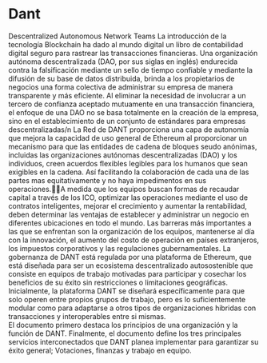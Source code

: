 # Dant
Descentralized Autonomous Network Teams
La introducción de la tecnología Blockchain ha dado al mundo digital un libro de contabilidad digital seguro para rastrear las transacciones financieras. Una organización autónoma descentralizada (DAO, por sus siglas en inglés) endurecida contra la falsificación mediante un sello de tiempo confiable y mediante la difusión de su base de datos distribuida, brinda a los propietarios de negocios una forma colectiva de administrar su empresa de manera transparente y más eficiente. Al eliminar la necesidad de involucrar a un tercero de confianza aceptado mutuamente en una transacción financiera, el enfoque de una DAO no se basa totalmente en la creación de la empresa, sino en el establecimiento de un conjunto de estándares para empresas descentralizadas/n
La Red de DANT  proporciona una capa de autonomía que mejora la capacidad de uso general de Ethereum al proporcionar un mecanismo para que las entidades de cadena de bloques seudo anónimas, incluidas las organizaciones autónomas descentralizadas (DAO) y los individuos, creen acuerdos flexibles legibles para los humanos que sean exigibles en la cadena. Así facilitando la colaboración de cada una de las partes mas equitativamente y no haya impedimentos en sus operaciones.A medida que los equipos buscan formas de recaudar capital a través de los ICO, optimizar las operaciones mediante el uso de contratos inteligentes, mejorar el crecimiento y aumentar la rentabilidad, deben determinar las ventajas de establecer y administrar un negocio en diferentes ubicaciones en todo el mundo.
Las barreras más importantes a las que se enfrentan son la organización de los equipos, mantenerse al día con la innovación, el aumento del costo de operación en países extranjeros, los impuestos corporativos y las regulaciones gubernamentales. 
La gobernanza de DANT está regulada por una plataforma de Ethereum, que está diseñada para ser un ecosistema descentralizado autosostenible que consiste en equipos de trabajo motivadas para participar y cosechar los beneficios de su éxito sin restricciones o limitaciones geográficas. Inicialmente, la plataforma DANT se diseñará específicamente para que solo operen entre propios grupos de trabajo, pero es lo suficientemente modular como para adaptarse a otros tipos de organizaciones hibridas con transacciones y interoperables entre si mismas.                 
El documento primero destaca los principios de una organización y la función de DANT. Finalmente, el documento define los tres principales servicios interconectados que DANT planea implementar para garantizar su éxito general; Votaciones, finanzas y trabajo en equipo.
